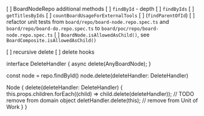 [ ] BoardNodeRepo additional methods
  [ ] `findById` - depth
  [ ] `findByIds`
  [ ] `getTitlesByIds`
  [ ] `countBoardUsageForExternalTools`
  [ ] (`findParentOfId`)
[ ] refactor unit tests from 
    `board/repo/board-node.repo.spec.ts` and `board/repo/board-do.repo.spec.ts` 
    to `board/poc/repo/board-node.repo.spec.ts`
[ ] `BoardNode.isAllowedAsChild()`, see `BoardComposite.isAllowedAsChild()`

[ ] recursive delete
[ ] delete hooks

interface DeleteHandler {
  async delete(AnyBoardNode);
}

const node = repo.findById()
node.delete(deleteHandler: DeleteHandler)

Node {
  delete(deleteHandler: DeleteHandler) {
    this.props.children.forEach((child) => child.delete(deleteHandler));
    // TODO remove from domain object
    deletHandler.delete(this); // remove from Unit of Work
  }
}
